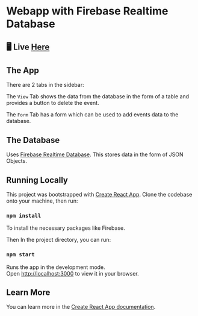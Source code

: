 # Webapp with Firebase Realtime Database

## 🖥️ Live [Here](https://reckadon.github.io/IBP-task-app/)

## The App

There are 2 tabs in the sidebar:

The `View` Tab shows the data from the database in the form of a table and provides a button to delete the event.

The `Form` Tab has a form which can be used to add events data to the database.

## The Database

Uses [Firebase Realtime Database](https://firebase.google.com/products/realtime-database). This stores data in the form of JSON Objects.

## Running Locally

This project was bootstrapped with [Create React App](https://github.com/facebook/create-react-app).
Clone the codebase onto your machine, then run:

### `npm install`

To install the necessary packages like Firebase.

Then In the project directory, you can run:

### `npm start`

Runs the app in the development mode.\
Open [http://localhost:3000](http://localhost:3000) to view it in your browser.

## Learn More

You can learn more in the [Create React App documentation](https://facebook.github.io/create-react-app/docs/getting-started).
